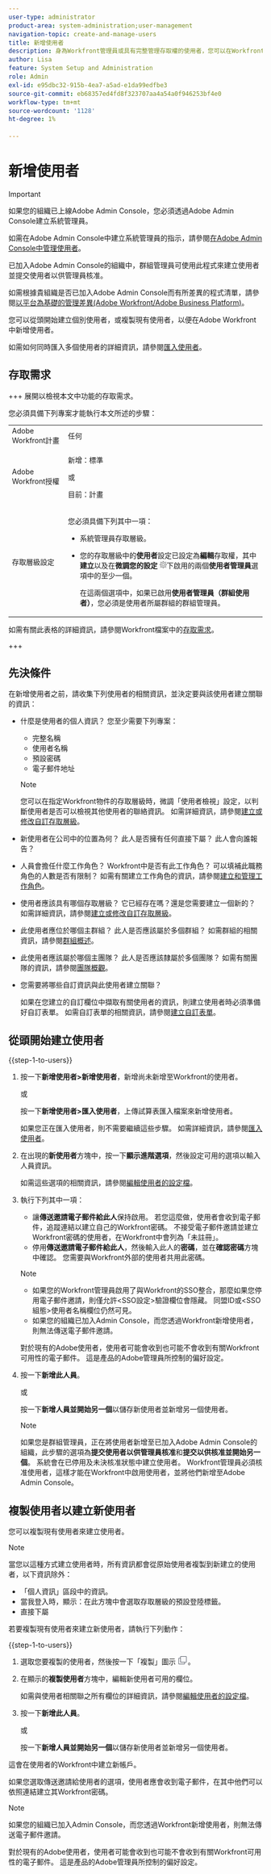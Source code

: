 ```yaml
---
user-type: administrator
product-area: system-administration;user-management
navigation-topic: create-and-manage-users
title: 新增使用者
description: 身為Workfront管理員或具有完整管理存取權的使用者，您可以在Workfront中新增使用者。
author: Lisa
feature: System Setup and Administration
role: Admin
exl-id: e95dbc32-915b-4ea7-a5ad-e1da99edfbe3
source-git-commit: eb68357ed4fd8f323707aa4a54a0f946253bf4e0
workflow-type: tm+mt
source-wordcount: '1128'
ht-degree: 1%

---
```


# 新增使用者

<!--Audited 2/2024-->

>[!IMPORTANT]
>
>如果您的組織已上線Adobe Admin Console，您必須透過Adobe Admin Console建立系統管理員。
>
>如需在Adobe Admin Console中建立系統管理員的指示，請參閱[在Adobe Admin Console中管理使用者](/help/quicksilver/administration-and-setup/add-users/create-and-manage-users/admin-console.md)。
>
>已加入Adobe Admin Console的組織中，群組管理員可使用此程式來建立使用者並提交使用者以供管理員核准。
>
>如需根據貴組織是否已加入Adobe Admin Console而有所差異的程式清單，請參閱[以平台為基礎的管理差異(Adobe Workfront/Adobe Business Platform)](../../../administration-and-setup/get-started-wf-administration/actions-in-admin-console.md)。

您可以從頭開始建立個別使用者，或複製現有使用者，以便在Adobe Workfront中新增使用者。

如需如何同時匯入多個使用者的詳細資訊，請參閱[匯入使用者](../../../administration-and-setup/add-users/create-and-manage-users/import-users.md)。

<!--
Replace this intro with something like the following when we switch to Admin Console:
As an Adobe administrator, you can add users in Adobe Workfront by adding them to your Workfront product profile in the Adobe Admin Console. For instructions, see <a href="../../../administration-and-setup/add-users/create-and-manage-users/admin-console.md" class="MCXref xref">Manage users in the Adobe Admin Console</a>.
-->

## 存取需求

+++ 展開以檢視本文中功能的存取需求。

您必須具備下列專案才能執行本文所述的步驟：

<table style="table-layout:auto"> 
 <col> 
 <col> 
 <tbody> 
  <tr> 
   <td role="rowheader">Adobe Workfront計畫</td> 
   <td>任何</td> 
  </tr> 
  <tr> 
   <td role="rowheader">Adobe Workfront授權</td> 
   <td><p>新增：標準</p><p>或</p><p>目前：計畫</p></td> 
  </tr> 
  <tr> 
   <td role="rowheader">存取層級設定</td> 
   <td> <p>您必須具備下列其中一項：</p> 
    <ul> 
     <li> <p>系統管理員存取層級。 </li> 
     <li> <p>您的存取層級中的<b>使用者</b>設定已設定為<b>編輯</b>存取權，其中<b>建立</b>以及在<b>微調您的設定</b> <img src="assets/gear-icon-in-access-levels.png">下啟用的兩個<b>使用者管理員</b>選項中的至少一個。 </p> <p>在這兩個選項中，如果已啟用<b>使用者管理員（群組使用者）</b>，您必須是使用者所屬群組的群組管理員。</p> </li> 
    </ul> </td> 
  </tr> 
 </tbody> 
</table>

如需有關此表格的詳細資訊，請參閱Workfront檔案中的[存取需求](/help/quicksilver/administration-and-setup/add-users/access-levels-and-object-permissions/access-level-requirements-in-documentation.md)。

+++

## 先決條件

在新增使用者之前，請收集下列使用者的相關資訊，並決定要與該使用者建立關聯的資訊：

* 什麼是使用者的個人資訊？ 您至少需要下列專案：

   * 完整名稱
   * 使用者名稱
   * 預設密碼
   * 電子郵件地址

  >[!NOTE]
  >
  >您可以在指定Workfront物件的存取層級時，微調「使用者檢視」設定，以判斷使用者是否可以檢視其他使用者的聯絡資訊。 如需詳細資訊，請參閱[建立或修改自訂存取層級](../../../administration-and-setup/add-users/configure-and-grant-access/create-modify-access-levels.md)。

* 新使用者在公司中的位置為何？ 此人是否擁有任何直接下屬？ 此人會向誰報告？
* 人員會擔任什麼工作角色？ Workfront中是否有此工作角色？ 可以填補此職務角色的人數是否有限制？ 如需有關建立工作角色的資訊，請參閱[建立和管理工作角色](../../../administration-and-setup/set-up-workfront/organizational-setup/create-manage-job-roles.md)。
* 使用者應該具有哪個存取層級？ 它已經存在嗎？還是您需要建立一個新的？ 如需詳細資訊，請參閱[建立或修改自訂存取層級](../../../administration-and-setup/add-users/configure-and-grant-access/create-modify-access-levels.md)。
* 此使用者應位於哪個主群組？ 此人是否應該屬於多個群組？ 如需群組的相關資訊，請參閱[群組概述](../../../administration-and-setup/manage-groups/groups-overview/groups.md)。
* 此使用者應該屬於哪個主團隊？ 此人是否應該隸屬於多個團隊？ 如需有關團隊的資訊，請參閱[團隊概觀](../../../people-teams-and-groups/create-and-manage-teams/teams-overview.md)。
* 您需要將哪些自訂資訊與此使用者建立關聯？

  如果在您建立的自訂欄位中擷取有關使用者的資訊，則建立使用者時必須準備好自訂表單。 如需自訂表單的相關資訊，請參閱[建立自訂表單](/help/quicksilver/administration-and-setup/customize-workfront/create-manage-custom-forms/form-designer/design-a-form/design-a-form.md)。

## 從頭開始建立使用者

{{step-1-to-users}}

1. 按一下&#x200B;**新增使用者>新增使用者**，新增尚未新增至Workfront的使用者。

   或

   按一下&#x200B;**新增使用者>匯入使用者**，上傳試算表匯入檔案來新增使用者。

   如果您正在匯入使用者，則不需要繼續這些步驟。 如需詳細資訊，請參閱[匯入使用者](../../../administration-and-setup/add-users/create-and-manage-users/import-users.md)。

1. 在出現的&#x200B;**新使用者**&#x200B;方塊中，按一下&#x200B;**顯示進階選項**，然後設定可用的選項以輸入人員資訊。

   如需這些選項的相關資訊，請參閱[編輯使用者的設定檔](../../../administration-and-setup/add-users/create-and-manage-users/edit-a-users-profile.md)。

1. 執行下列其中一項：

   * 讓&#x200B;**傳送邀請電子郵件給此人**&#x200B;保持啟用。 若您這麼做，使用者會收到電子郵件，追蹤連結以建立自己的Workfront密碼。 不接受電子郵件邀請並建立Workfront密碼的使用者，在Workfront中會列為「未註冊」。
   * 停用&#x200B;**傳送邀請電子郵件給此人**，然後輸入此人的&#x200B;**密碼**，並在&#x200B;**確認密碼**&#x200B;方塊中確認。 您需要與Workfront外部的使用者共用此密碼。

   >[!NOTE]
   >
   >* 如果您的Workfront管理員啟用了與Workfront的SSO整合，那麼如果您停用電子郵件邀請，則僅允許&lt;SSO設定>驗證欄位會隱藏。 同盟ID或&lt;SSO組態>使用者名稱欄位仍然可見。
   >
   * 如果您的組織已加入Admin Console，而您透過Workfront新增使用者，則無法傳送電子郵件邀請。
   >
   對於現有的Adobe使用者，使用者可能會收到也可能不會收到有關Workfront可用性的電子郵件。 這是產品的Adobe管理員所控制的偏好設定。

1. 按一下&#x200B;**新增此人員**。

   或

   按一下&#x200B;**新增人員並開始另一個**&#x200B;以儲存新使用者並新增另一個使用者。

   >[!NOTE]
   >
   如果您是群組管理員，正在將使用者新增至已加入Adobe Admin Console的組織，此步驟的選項為&#x200B;**提交使用者以供管理員核准**&#x200B;和&#x200B;**提交以供核准並開始另一個**。 系統會在已停用及未決核准狀態中建立使用者。 Workfront管理員必須核准使用者，這樣才能在Workfront中啟用使用者，並將他們新增至Adobe Admin Console。

## 複製使用者以建立新使用者

您可以複製現有使用者來建立使用者。

>[!NOTE]
>
當您以這種方式建立使用者時，所有資訊都會從原始使用者複製到新建立的使用者，以下資訊除外：
>
* 「個人資訊」區段中的資訊。
* 當我登入時，顯示：在此方塊中會選取存取層級的預設登陸標籤。
* 直接下屬
>

若要複製現有使用者來建立新使用者，請執行下列動作：

{{step-1-to-users}}

1. 選取您要複製的使用者，然後按一下「複製」圖示![](assets/copy-icon.png)。
1. 在顯示的&#x200B;**複製使用者**&#x200B;方塊中，編輯新使用者可用的欄位。

   如需與使用者相關聯之所有欄位的詳細資訊，請參閱[編輯使用者的設定檔](../../../administration-and-setup/add-users/create-and-manage-users/edit-a-users-profile.md)。

1. 按一下&#x200B;**新增此人員**。

   或

   按一下&#x200B;**新增人員並開始另一個**&#x200B;以儲存新使用者並新增另一個使用者。

這會在使用者的Workfront中建立新帳戶。

如果您選取傳送邀請給使用者的選項，使用者應會收到電子郵件，在其中他們可以依照連結建立其Workfront密碼。

>[!NOTE]
>
如果您的組織已加入Admin Console，而您透過Workfront新增使用者，則無法傳送電子郵件邀請。
>
對於現有的Adobe使用者，使用者可能會收到也可能不會收到有關Workfront可用性的電子郵件。 這是產品的Adobe管理員所控制的偏好設定。
